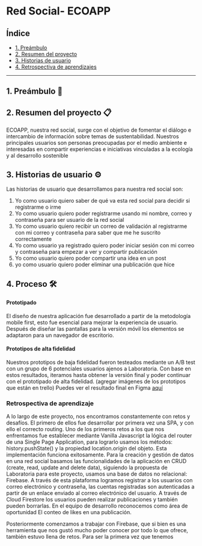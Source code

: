 # Red Social- ECOAPP

## Índice

* [1. Preámbulo](#1-preámbulo)
* [2. Resumen del proyecto](#2-resumen-del-proyecto)
* [3. Historias de usuario](#3-historias-de-usuario)
* [4. Retrospectiva de aprendizajes](#4-retrospectiva-de-aprendizaje)

***

## 1. Preámbulo  📖




## 2. Resumen del proyecto 📋
ECOAPP, nuestra red social, surge con el  objetivo de fomentar el diálogo e intercambio de información sobre temas de sustentabilidad.
Nuestros principales usuarios son personas preocupadas por el medio ambiente e interesadas en compartir experiencias e iniciativas vinculadas a la ecología y al desarrollo sostenible


## 3. Historias de usuario ⚙️

Las historias de usuario que desarrollamos para nuestra red social son:
1. Yo como usuario quiero saber de qué va esta red social para decidir si registrarme o irme
2. Yo como usuario quiero poder registrarme usando mi nombre, correo y contraseña para ser usuario de la red social
3. Yo como usuario quiero recibir un correo de validación al registrarme con mi correo y contraseña para saber que me he suscrito correctamente
4. Yo como usuario ya registrado quiero poder iniciar sesión con mi correo y contraseña para empezar  a ver y compartir publicación
5. Yo como usuario quiero poder compartir una idea en un post
6. yo como usuario quiero poder eliminar una publicación que hice



## 4. Proceso 🛠️

#### Prototipado
El diseño de nuestra aplicación fue desarrollado a partir de la metodología mobile first, esto fue esencial para mejorar la experiencia de usuario.  Después de diseñar las pantallas para la versión móvil los elementos se adaptaron para un navegador de escritorio.



#### Prototipos de alta fidelidad
Nuestros prototipos de baja fidelidad fueron testeados mediante un A/B test con un grupo de 6 potenciales usuarios ajenos a Laboratoria. Con base en estos resultados, iteramos hasta obtener la versión final y  poder continuar con el prototipado de alta fidelidad. (agregar imágenes de los prototipos que están en trello)
Puedes ver el resultado final en Figma [aquí](https://www.figma.com/proto/UEqZ6uWdkdEGeXjc8rdZv8/Untitled?node-id=6%3A10&scaling=min-zoom)


### Retrospectiva de aprendizaje
A lo largo de este proyecto, nos encontramos constantemente con retos y desafíos.
El primero de ellos fue desarrollar por primera vez una SPA, y con ello el correcto routing.
Uno de los primeros retos a los que nos enfrentamos fue establecer mediante Vanilla Javascript la lógica del router de una Single Page Application, para lograrlo usamos los métodos: history.pushState() y la propiedad location.origin del objeto. Esta implementación funciona exitosamente.
Para la creación y gestión de datos en una red social basamos las funcionalidades de la aplicación en CRUD (create, read, update and delete data), siguiendo la propuesta de Laboratoria para este proyecto, usamos una base de datos no relacional: Firebase. A través de esta plataforma logramos registrar a los usuarios con correo electrónico y contraseña, las cuentas registradas son autenticadas a partir de un enlace enviado al correo electrónico del usuario. A través de Cloud Firestore los usuarios pueden realizar publicaciones y también pueden borrarlas. En el equipo de desarrollo reconocemos como área de oportunidad El conteo de likes en una publicación.

Posteriormente comenzamos a trabajar con Firebase, que si bien es una herramienta que nos gustó mucho poder conocer por todo lo que ofrece, también estuvo llena de retos. Para ser la primera vez que tenemos

